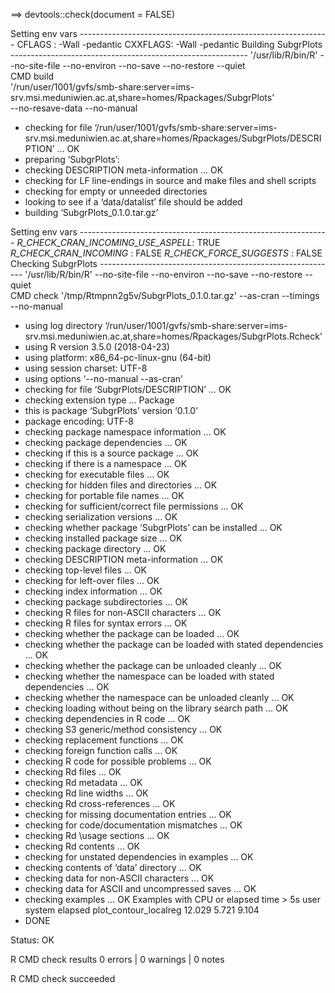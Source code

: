 ==> devtools::check(document = FALSE)

Setting env vars --------------------------------------------------------------
CFLAGS  : -Wall -pedantic
CXXFLAGS: -Wall -pedantic
Building SubgrPlots -----------------------------------------------------------
'/usr/lib/R/bin/R' --no-site-file --no-environ --no-save --no-restore --quiet  \
  CMD build  \
  '/run/user/1001/gvfs/smb-share:server=ims-srv.msi.meduniwien.ac.at,share=homes/Rpackages/SubgrPlots'  \
  --no-resave-data --no-manual 

* checking for file ‘/run/user/1001/gvfs/smb-share:server=ims-srv.msi.meduniwien.ac.at,share=homes/Rpackages/SubgrPlots/DESCRIPTION’ ... OK
* preparing ‘SubgrPlots’:
* checking DESCRIPTION meta-information ... OK
* checking for LF line-endings in source and make files and shell scripts
* checking for empty or unneeded directories
* looking to see if a ‘data/datalist’ file should be added
* building ‘SubgrPlots_0.1.0.tar.gz’

Setting env vars --------------------------------------------------------------
_R_CHECK_CRAN_INCOMING_USE_ASPELL_: TRUE
_R_CHECK_CRAN_INCOMING_           : FALSE
_R_CHECK_FORCE_SUGGESTS_          : FALSE
Checking SubgrPlots -----------------------------------------------------------
'/usr/lib/R/bin/R' --no-site-file --no-environ --no-save --no-restore --quiet  \
  CMD check '/tmp/Rtmpnn2g5v/SubgrPlots_0.1.0.tar.gz' --as-cran --timings  \
  --no-manual 

* using log directory ‘/run/user/1001/gvfs/smb-share:server=ims-srv.msi.meduniwien.ac.at,share=homes/Rpackages/SubgrPlots.Rcheck’
* using R version 3.5.0 (2018-04-23)
* using platform: x86_64-pc-linux-gnu (64-bit)
* using session charset: UTF-8
* using options ‘--no-manual --as-cran’
* checking for file ‘SubgrPlots/DESCRIPTION’ ... OK
* checking extension type ... Package
* this is package ‘SubgrPlots’ version ‘0.1.0’
* package encoding: UTF-8
* checking package namespace information ... OK
* checking package dependencies ... OK
* checking if this is a source package ... OK
* checking if there is a namespace ... OK
* checking for executable files ... OK
* checking for hidden files and directories ... OK
* checking for portable file names ... OK
* checking for sufficient/correct file permissions ... OK
* checking serialization versions ... OK
* checking whether package ‘SubgrPlots’ can be installed ... OK
* checking installed package size ... OK
* checking package directory ... OK
* checking DESCRIPTION meta-information ... OK
* checking top-level files ... OK
* checking for left-over files ... OK
* checking index information ... OK
* checking package subdirectories ... OK
* checking R files for non-ASCII characters ... OK
* checking R files for syntax errors ... OK
* checking whether the package can be loaded ... OK
* checking whether the package can be loaded with stated dependencies ... OK
* checking whether the package can be unloaded cleanly ... OK
* checking whether the namespace can be loaded with stated dependencies ... OK
* checking whether the namespace can be unloaded cleanly ... OK
* checking loading without being on the library search path ... OK
* checking dependencies in R code ... OK
* checking S3 generic/method consistency ... OK
* checking replacement functions ... OK
* checking foreign function calls ... OK
* checking R code for possible problems ... OK
* checking Rd files ... OK
* checking Rd metadata ... OK
* checking Rd line widths ... OK
* checking Rd cross-references ... OK
* checking for missing documentation entries ... OK
* checking for code/documentation mismatches ... OK
* checking Rd \usage sections ... OK
* checking Rd contents ... OK
* checking for unstated dependencies in examples ... OK
* checking contents of ‘data’ directory ... OK
* checking data for non-ASCII characters ... OK
* checking data for ASCII and uncompressed saves ... OK
* checking examples ... OK
Examples with CPU or elapsed time > 5s
                        user system elapsed
plot_contour_localreg 12.029  5.721   9.104
* DONE

Status: OK


R CMD check results
0 errors | 0 warnings | 0 notes

R CMD check succeeded
